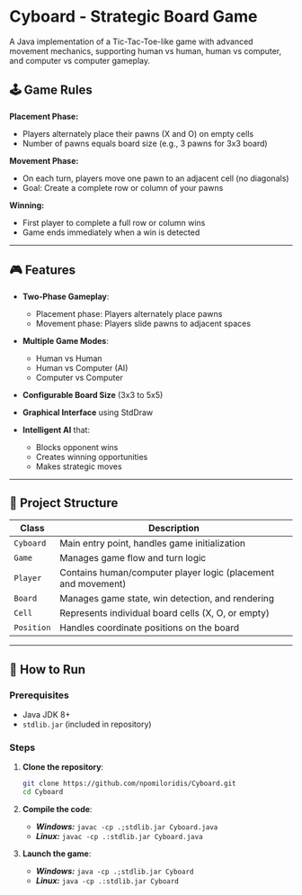 # Cyboard - Strategic Board Game

A Java implementation of a Tic-Tac-Toe-like game with advanced movement mechanics, supporting human vs human, human vs computer, and computer vs computer gameplay.

 

## 🕹️ Game Rules

**Placement Phase:**
   - Players alternately place their pawns (X and O) on empty cells
   - Number of pawns equals board size (e.g., 3 pawns for 3x3 board)

**Movement Phase:**
   - On each turn, players move one pawn to an adjacent cell (no diagonals)
   - Goal: Create a complete row or column of your pawns

**Winning:**
   - First player to complete a full row or column wins
   - Game ends immediately when a win is detected

---

## 🎮 Features

- **Two-Phase Gameplay**:
  - Placement phase: Players alternately place pawns
  - Movement phase: Players slide pawns to adjacent spaces
    
- **Multiple Game Modes**:
  - Human vs Human
  - Human vs Computer (AI)
  - Computer vs Computer
    
- **Configurable Board Size** (3x3 to 5x5)
  
- **Graphical Interface** using StdDraw
  
- **Intelligent AI** that:
  - Blocks opponent wins
  - Creates winning opportunities
  - Makes strategic moves

---

## 📂 Project Structure

| Class       | Description |
|-------------|-------------|
| `Cyboard`   | Main entry point, handles game initialization |
| `Game`      | Manages game flow and turn logic |
| `Player`    | Contains human/computer player logic (placement and movement) |
| `Board`     | Manages game state, win detection, and rendering |
| `Cell`      | Represents individual board cells (X, O, or empty) |
| `Position`  | Handles coordinate positions on the board |

---

## 🚀 How to Run

### Prerequisites
- Java JDK 8+
- `stdlib.jar` (included in repository)

### Steps
1. **Clone the repository**:
   ```bash
   git clone https://github.com/npomiloridis/Cyboard.git
   cd Cyboard
   ```

2. **Compile the code**:
   - ***Windows:***  ```javac -cp .;stdlib.jar Cyboard.java```
   - ***Linux:*** ```javac -cp .:stdlib.jar Cyboard.java```
     
3. **Launch the game**:
   - ***Windows:***  ```java -cp .;stdlib.jar Cyboard```
   - ***Linux:*** ```java -cp .:stdlib.jar Cyboard```
